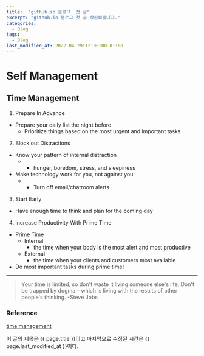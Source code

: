 ```yaml
---
title:  "github.io 블로그  첫 글"
excerpt: "github.io 블로그 첫 글 작성해봅니다."
categories:
  - Blog
tags:
  - Blog
last_modified_at: 2022-04-29T12:00:00-01:00 
---
```


# Self Management
## **Time Management**
1. Prepare In Advance
- Prepare your daily list the night before
  - Prioritize things based on the most urgent and important tasks
2. Block out Distractions
- Know your pattern of internal distraction
  - * hunger, boredom, stress, and sleepiness
- Make technology work for you, not against you
  - * Turn off email/chatroom alerts
3. Start Early
- Have enough time to think and plan for the coming day
4. Increase Productivity With Prime Time
- Prime Time
  - Internal
    - the time when your body is the most alert and most productive
  - External
    - the time when your clients and customers most available
- Do most important tasks during prime time!   
      
---
> Your time is limited, so don't waste it   living someone else's life. Don't be trapped by dogma – which is living with the results of other people's thinking. -Steve Jobs  

### Reference
[time management](https://www.briantracy.com/blog/time-management/6-time-management-tips-to-increase-productivity-organizational-skills/)

이 글의 제목은 {{ page.title }}이고
마지막으로 수정된 시간은 {{ page.last_modified_at }}이다.